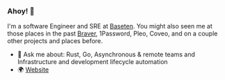 ### Ahoy! 👋

I'm a software Engineer and SRE at [Baseten](https://github.com/basetenlabs). You might also seen me at those places in the past [Braver](https://github.com/braverhealth), 1Password, Pleo, Coveo, and on a couple other projects and places before.

- 💬 Ask me about: Rust, Go, Asynchronous & remote teams and Infrastructure and development lifecycle automation
- 🌍 [Website](https://pa.stjean.me)
